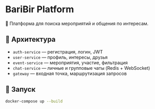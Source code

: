 # BariBir Platform

📌 Платформа для поиска мероприятий и общения по интересам.

## 🧱 Архитектура

- `auth-service` — регистрация, логин, JWT
- `user-service` — профиль, интересы, друзья
- `event-service` — мероприятия, участие, фильтрация
- `chat-service` — личные и групповые чаты (Redis + WebSocket)
- `gateway` — входная точка, маршрутизация запросов

## 🐳 Запуск

```bash
docker-compose up --build
